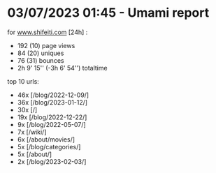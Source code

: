 # 03/07/2023 01:45 - Umami report
for www.shifeiti.com [24h] :

 - 192 (10) page views
 - 84 (20) uniques
 - 76 (31) bounces
 - 2h 9' 15'' (-3h 6' 54'') totaltime


top 10 urls:
 - 46x [/blog/2022-12-09/]
 - 36x [/blog/2023-01-12/]
 - 30x [/]
 - 19x [/blog/2022-12-22/]
 - 9x [/blog/2022-05-07/]
 - 7x [/wiki/]
 - 6x [/about/movies/]
 - 5x [/blog/categories/]
 - 5x [/about/]
 - 2x [/blog/2023-02-03/]


